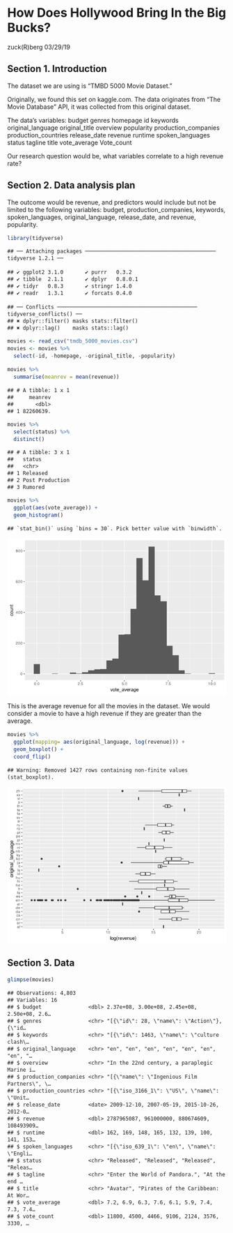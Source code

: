 How Does Hollywood Bring In the Big Bucks?
================
zuck(R)berg
03/29/19

## Section 1. Introduction

The dataset we are using is “TMBD 5000 Movie Dataset.”

Originally, we found this set on kaggle.com. The data originates from
“The Movie Database” API, it was collected from this original dataset.

The data’s variables: budget genres homepage id keywords
original\_language original\_title overview popularity
production\_companies production\_countries release\_date revenue
runtime spoken\_languages status tagline title vote\_average Vote\_count

Our research question would be, what variables correlate to a high
revenue rate?

## Section 2. Data analysis plan

The outcome would be revenue, and predictors would include but not be
limited to the following variables: budget, production\_companies,
keywords, spoken\_languages, original\_language, release\_date, and
revenue,
    popularity.

``` r
library(tidyverse)
```

    ## ── Attaching packages ────────────────────────────────────────── tidyverse 1.2.1 ──

    ## ✔ ggplot2 3.1.0       ✔ purrr   0.3.2  
    ## ✔ tibble  2.1.1       ✔ dplyr   0.8.0.1
    ## ✔ tidyr   0.8.3       ✔ stringr 1.4.0  
    ## ✔ readr   1.3.1       ✔ forcats 0.4.0

    ## ── Conflicts ───────────────────────────────────────────── tidyverse_conflicts() ──
    ## ✖ dplyr::filter() masks stats::filter()
    ## ✖ dplyr::lag()    masks stats::lag()

``` r
movies <- read_csv("tmdb_5000_movies.csv")
movies <- movies %>%
  select(-id, -homepage, -original_title, -popularity)
```

``` r
movies %>%
  summarise(meanrev = mean(revenue)) 
```

    ## # A tibble: 1 x 1
    ##     meanrev
    ##       <dbl>
    ## 1 82260639.

``` r
movies %>%
  select(status) %>%
  distinct()
```

    ## # A tibble: 3 x 1
    ##   status         
    ##   <chr>          
    ## 1 Released       
    ## 2 Post Production
    ## 3 Rumored

``` r
movies %>%
  ggplot(aes(vote_average)) +
  geom_histogram()
```

    ## `stat_bin()` using `bins = 30`. Pick better value with `binwidth`.

![](proposal_files/figure-gfm/hm-1.png)<!-- -->

This is the average revenue for all the movies in the dataset. We would
consider a movie to have a high revenue if they are greater than the
average.

``` r
movies %>%
  ggplot(mapping= aes(original_language, log(revenue))) +
  geom_boxplot() +
  coord_flip()
```

    ## Warning: Removed 1427 rows containing non-finite values (stat_boxplot).

![](proposal_files/figure-gfm/graph-1.png)<!-- -->

## Section 3. Data

``` r
glimpse(movies)
```

    ## Observations: 4,803
    ## Variables: 16
    ## $ budget               <dbl> 2.37e+08, 3.00e+08, 2.45e+08, 2.50e+08, 2.6…
    ## $ genres               <chr> "[{\"id\": 28, \"name\": \"Action\"}, {\"id…
    ## $ keywords             <chr> "[{\"id\": 1463, \"name\": \"culture clash\…
    ## $ original_language    <chr> "en", "en", "en", "en", "en", "en", "en", "…
    ## $ overview             <chr> "In the 22nd century, a paraplegic Marine i…
    ## $ production_companies <chr> "[{\"name\": \"Ingenious Film Partners\", \…
    ## $ production_countries <chr> "[{\"iso_3166_1\": \"US\", \"name\": \"Unit…
    ## $ release_date         <date> 2009-12-10, 2007-05-19, 2015-10-26, 2012-0…
    ## $ revenue              <dbl> 2787965087, 961000000, 880674609, 108493909…
    ## $ runtime              <dbl> 162, 169, 148, 165, 132, 139, 100, 141, 153…
    ## $ spoken_languages     <chr> "[{\"iso_639_1\": \"en\", \"name\": \"Engli…
    ## $ status               <chr> "Released", "Released", "Released", "Releas…
    ## $ tagline              <chr> "Enter the World of Pandora.", "At the end …
    ## $ title                <chr> "Avatar", "Pirates of the Caribbean: At Wor…
    ## $ vote_average         <dbl> 7.2, 6.9, 6.3, 7.6, 6.1, 5.9, 7.4, 7.3, 7.4…
    ## $ vote_count           <dbl> 11800, 4500, 4466, 9106, 2124, 3576, 3330, …
